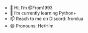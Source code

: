 - 👋 Hi, I’m @From1993
- 🌱 I’m currently learning Python+
- 📫 Reach to me on Discord: fromlua
- 😄 Pronouns: He/Him


<!---
